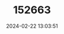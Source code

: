 ---
title: "152663"
category: "Pereskia lychnidiflora"
draft: false
date: 2024-02-22 13:03:51
languages:
  Spanish; Castilian: ["Amatilla", "Amatillo", "Guititache", "Manzanaote", "Mateares", "Matedo", "Matial", "Matiare", "Matitir", "Pitittache"]
---